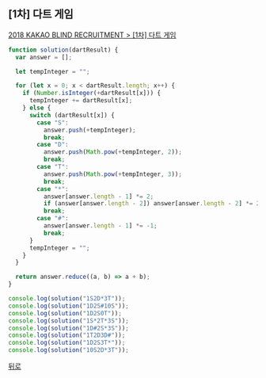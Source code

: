 ## [1차] 다트 게임

[2018 KAKAO BLIND RECRUITMENT > [1차] 다트 게임](https://programmers.co.kr/learn/courses/30/lessons/17682)

```js
function solution(dartResult) {
  var answer = [];

  let tempInteger = "";

  for (let x = 0; x < dartResult.length; x++) {
    if (Number.isInteger(+dartResult[x])) {
      tempInteger += dartResult[x];
    } else {
      switch (dartResult[x]) {
        case "S":
          answer.push(+tempInteger);
          break;
        case "D":
          answer.push(Math.pow(+tempInteger, 2));
          break;
        case "T":
          answer.push(Math.pow(+tempInteger, 3));
          break;
        case "*":
          answer[answer.length - 1] *= 2;
          if (answer[answer.length - 2]) answer[answer.length - 2] *= 2;
          break;
        case "#":
          answer[answer.length - 1] *= -1;
          break;
      }
      tempInteger = "";
    }
  }

  return answer.reduce((a, b) => a + b);
}

console.log(solution("1S2D*3T"));
console.log(solution("1D2S#10S"));
console.log(solution("1D2S0T"));
console.log(solution("1S*2T*3S"));
console.log(solution("1D#2S*3S"));
console.log(solution("1T2D3D#"));
console.log(solution("1D2S3T*"));
console.log(solution("10S2D*3T"));
```

[뒤로](https://github.com/SeongYongLee/TIL/tree/main/Algorithm/Programmers)
